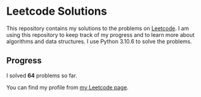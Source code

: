 # Leetcode Solutions

This repository contains my solutions to the problems on [Leetcode](https://leetcode.com/problemset/all/). I am using this repository to keep track of my progress and to learn more about algorithms and data structures. I use Python 3.10.6 to solve the problems.

## Progress

I solved **64** problems so far.

You can find my profile from [my Leetcode page](https://leetcode.com/taner_celikkiran/).

